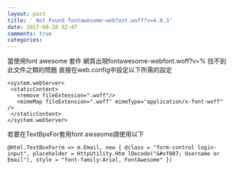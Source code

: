 ```yaml
---
layout: post
title: ' Not Found fontawesome-webfont.woff?v=4.0.3'
date: 2017-08-28 02:47
comments: true
categories: 
---
```

當使用font awesome 套件 網頁出現fontawesome-webfont.woff?v=% 找不到此文件之類的問題
直接在web.config中設定以下所需的設定

	<system.webServer>
	 <staticContent>
	   <remove fileExtension=".woff"/>
	   <mimeMap fileExtension=".woff" mimeType="application/x-font-woff" />
	 </staticContent>
	</system.webServer>

若要在TextBpxFor套用font awseome請使用以下

	@Html.TextBoxFor(m => m.Email, new { @class = "form-control login-input", placeholder = HttpUtility.Htm	lDecode("&#xf007; Username or Email"), style = "font-family:Arial, FontAwesome" })
